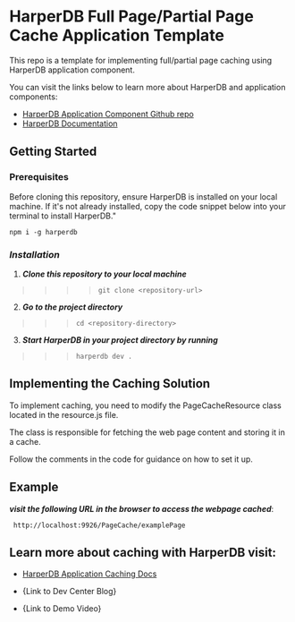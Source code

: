 # HarperDB Full Page/Partial Page Cache Application Template

This repo is a template for implementing full/partial page caching using HarperDB application component.

You can visit the links below to learn more about HarperDB and application components:

- [HarperDB Application Component Github repo](https://github.com/HarperDB/application-template)
- [HarperDB Documentation](https://docs.harperdb.io/docs/developers/applications)



## Getting Started

### Prerequisites

Before cloning this repository, ensure HarperDB is installed on your local machine. If it's not already installed,
copy the code snippet below into your terminal to install HarperDB."



```npm i -g harperdb``` 


### ***Installation***

1. ***Clone this repository to your local machine***



>>>> ```git clone <repository-url>```

2. ***Go to the project directory***

>>>```cd <repository-directory>```

3. ***Start HarperDB in your project directory by running*** 

>>>```harperdb dev .```


## Implementing the Caching Solution

To implement caching, you need to modify the PageCacheResource class located in the resource.js file. 

The class is responsible for fetching the web page content and storing it in a cache.

Follow the comments in the code for guidance on how to set it up.



## Example
    
***visit the following URL in the browser to access the webpage cached***: 

``` http://localhost:9926/PageCache/examplePage```



## Learn more about caching with HarperDB visit:

- [HarperDB Application Caching Docs](https://docs.harperdb.io/docs/developers/applications/caching)

- {Link to Dev Center Blog}

- {Link to Demo Video}









